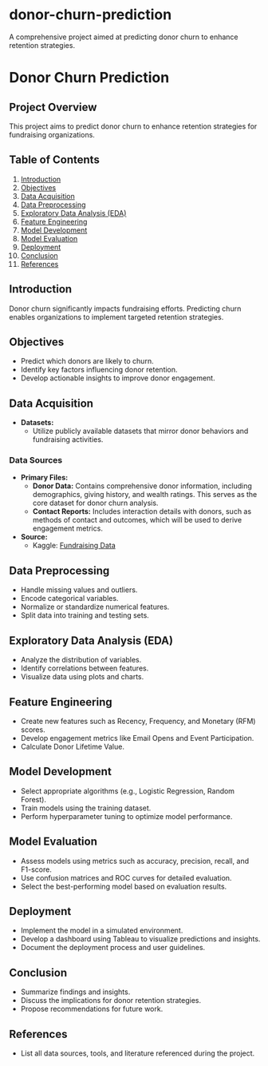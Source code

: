 # donor-churn-prediction
A comprehensive project aimed at predicting donor churn to enhance retention strategies.
# Donor Churn Prediction

## Project Overview
This project aims to predict donor churn to enhance retention strategies for fundraising organizations.

## Table of Contents
1. [Introduction](#introduction)
2. [Objectives](#objectives)
3. [Data Acquisition](#data-acquisition)
4. [Data Preprocessing](#data-preprocessing)
5. [Exploratory Data Analysis (EDA)](#exploratory-data-analysis-eda)
6. [Feature Engineering](#feature-engineering)
7. [Model Development](#model-development)
8. [Model Evaluation](#model-evaluation)
9. [Deployment](#deployment)
10. [Conclusion](#conclusion)
11. [References](#references)

## Introduction
Donor churn significantly impacts fundraising efforts. Predicting churn enables organizations to implement targeted retention strategies.

## Objectives
- Predict which donors are likely to churn.
- Identify key factors influencing donor retention.
- Develop actionable insights to improve donor engagement.

## Data Acquisition
- **Datasets:**
  - Utilize publicly available datasets that mirror donor behaviors and fundraising activities.
  
### Data Sources
- **Primary Files:**
  - **Donor Data:** Contains comprehensive donor information, including demographics, giving history, and wealth ratings. This serves as the core dataset for donor churn analysis.
  - **Contact Reports:** Includes interaction details with donors, such as methods of contact and outcomes, which will be used to derive engagement metrics.
- **Source:**
  - Kaggle: [Fundraising Data](https://www.kaggle.com/datasets/michaelpawlus/fundraising-data?select=data_science_for_fundraising_donor_data.csv)

## Data Preprocessing
- Handle missing values and outliers.
- Encode categorical variables.
- Normalize or standardize numerical features.
- Split data into training and testing sets.

## Exploratory Data Analysis (EDA)
- Analyze the distribution of variables.
- Identify correlations between features.
- Visualize data using plots and charts.

## Feature Engineering
- Create new features such as Recency, Frequency, and Monetary (RFM) scores.
- Develop engagement metrics like Email Opens and Event Participation.
- Calculate Donor Lifetime Value.

## Model Development
- Select appropriate algorithms (e.g., Logistic Regression, Random Forest).
- Train models using the training dataset.
- Perform hyperparameter tuning to optimize model performance.

## Model Evaluation
- Assess models using metrics such as accuracy, precision, recall, and F1-score.
- Use confusion matrices and ROC curves for detailed evaluation.
- Select the best-performing model based on evaluation results.

## Deployment
- Implement the model in a simulated environment.
- Develop a dashboard using Tableau to visualize predictions and insights.
- Document the deployment process and user guidelines.

## Conclusion
- Summarize findings and insights.
- Discuss the implications for donor retention strategies.
- Propose recommendations for future work.

## References
- List all data sources, tools, and literature referenced during the project.
